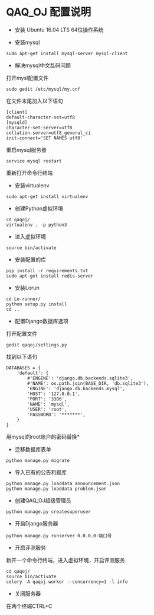 ﻿# QAQ_OJ 配置说明

- 安装 Ubuntu 16.04 LTS 64位操作系统

- 安装mysql

```
sudo apt-get install mysql-server mysql-client
```

- 解决mysql中文乱码问题

打开mysl配置文件
```
sudo gedit /etc/mysql/my.cnf
```
在文件末尾加入以下语句
```
[client]
default-character-set=utf8
[mysqld]
character-set-server=utf8
collation-server=utf8_general_ci
init-connect='SET NAMES utf8'
```
重启mysql服务器
```
service mysql restart
```
重新打开命令行终端

- 安装virtualenv

```
sudo apt-get install virtualenv
```

- 创建Python虚拟环境

```
cd qaqoj/
virtualenv . -p python3
```

- 进入虚拟环境
```
source bin/activate
```

- 安装配置的库

```
pip install -r requirements.txt 
sudo apt-get install redis-server
```

- 安装Lorun
```
cd Lo-runner/
python setup.py install
cd ..
```

- 配置Django数据库选项

打开配置文件
```
gedit qaqoj/settings.py
```
找到以下语句
```
DATABASES = {
    'default': {
        #'ENGINE': 'django.db.backends.sqlite3',
        #'NAME': os.path.join(BASE_DIR, 'db.sqlite3'),
        'ENGINE': 'django.db.backends.mysql',
        'HOST': '127.0.0.1',
        'PORT': '3306',
        'NAME': 'mysql',
        'USER': 'root',
        'PASSWORD': '*******',
    }
}
```
用mysql的root账户的密码替换*

- 迁移数据库表单
```
python manage.py migrate
```

- 导入已有的公告和题库
```
python manage.py loaddata announcement.json
python manage.py loaddata problem.json
```

- 创建QAQ_OJ超级管理员
```
python manage.py createsuperuser
```

- 开启Django服务器
```
python manage.py runserver 0.0.0.0:端口号
```

- 开启评测服务

新开一个命令行终端，进入虚拟环境，开启评测服务
```
cd qaqoj/
source bin/activate
celery -A qaqoj worker --concurrency=1 -l info
```

- 关闭服务器

在两个终端CTRL+C




